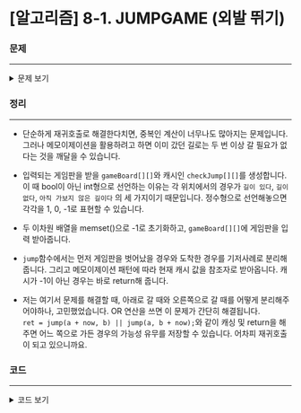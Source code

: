 # [알고리즘] 8-1. JUMPGAME (외발 뛰기)

### 문제
___

<details>
<summary>문제 보기</summary>

[Algospot Link : JUMPGAME](https://algospot.com/judge/problem/read/JUMPGAME)  

**문제**  

![외발 뛰기](http://algospot.com/media/judge-attachments/3a3560eb4194bc927e325514b88468df/jumpgame.png)  

땅따먹기를 하다 질린 재하와 영훈이는 땅따먹기의 변종인 새로운 게임을 하기로 했습니다. 이 게임은 그림과 같이 n*n 크기의 격자에 각 1부터 9 사이의 정수를 쓴 상태로 시작합니다. 각 차례인 사람은 맨 왼쪽 윗 칸에서 시작해 외발로 뛰어서 오른쪽 아래 칸으로 내려가야 합니다. 이 때 각 칸에 적혀 있는 숫자만큼 오른쪽이나 아래 칸으로 움직일 수 있으며, 중간에 게임판 밖으로 벗어나면 안 됩니다.  

균형을 잃어서 다른 발로 서거나 넘어져도 게임에서 집니다만, 재하와 영훈이는 젊고 활기차기 때문에 외발로 뛰어다니는 것은 아무것도 아닙니다. 다만 걱정되는 것은 주어진 게임판에 시작점에서 끝점으로 가는 방법이 존재하지 않을 수도 있다는 것입니다. 예를 들어 그림 (a)의 게임판에서는 사각형으로 표시된 칸들을 통해 끝에 도달할 수 있지만, 숫자가 하나 바뀐 그림 (b)에서는 그럴 수가 없습니다.  

게임판이 주어질 때 왼쪽 위의 시작점에서 오른쪽 아래의 시작점에 도달할 수 있는 방법이 있는지 확인하는 프로그램을 작성하세요.  

**입력**  

입력의 첫 줄에는 테스트 케이스의 수 `C(C <= 50)`가 주어집니다. 각 테스트 케이스의 첫 줄에는 격자의 크기 `n(2 <= n <= 100)`이 주어지고, 그 후 n줄에 각 n개의 숫자로 왼쪽 위부터 각 칸에 쓰인 숫자들이 주어집니다. 오른쪽 아래 있는 끝 점 위치에는 0이 주어집니다.  

**출력**  

각 테스트 케이스마다 한 줄로, 시작점에서 끝 점으로 도달할 수 있을 경우 `"YES"`를, 아닐 경우 `"NO"`를 출력합니다. (따옴표 제외)  

**예제 입력**  
```
2
7
2 5 1 6 1 4 1
6 1 1 2 2 9 3
7 2 3 2 1 3 1
1 1 3 1 7 1 2
4 1 2 3 4 1 2
3 3 1 2 3 4 1
1 5 2 9 4 7 0
7
2 5 1 6 1 4 1
6 1 1 2 2 9 3
7 2 3 2 1 3 1
1 1 3 1 7 1 2
4 1 2 3 4 1 3
3 3 1 2 3 4 1
1 5 2 9 4 7 0 
```

**예제 출력**  
```
YES
NO
```
</details>

### 정리
___
* 단순하게 재귀호출로 해결한다치면, 중복인 계산이 너무나도 많아지는 문제입니다. 그러나 메모이제이션을 활용하려고 하면 이미 갔던 길로는 두 번 이상 갈 필요가 없다는 것을 깨달을 수 있습니다.  

* 입력되는 게임판을 받을 `gameBoard[][]`와 캐시인 `checkJump[][]`를 생성합니다. 이 때 bool이 아닌 int형으로 선언하는 이유는 각 위치에서의 경우가 `길이 있다`, `길이 없다`, `아직 가보지 않은 길이다` 의 세 가지이기 때문입니다. 정수형으로 선언해놓으면 각각을 1, 0, -1로 표현할 수 있습니다.  

* 두 이차원 배열을 memset()으로 -1로 초기화하고, `gameBoard[][]`에 게임판을 입력 받아줍니다.  

* `jump`함수에서는 먼저 게임판을 벗어났을 경우와 도착한 경우를 기저사례로 분리해줍니다. 그리고 메모이제이션 패턴에 따라 현재 캐시 값을 참조자로 받아옵니다. 캐시가 -1이 아닌 경우는 바로 return해 줍니다.  

* 저는 여기서 문제를 해결할 때, 아래로 갈 때와 오른쪽으로 갈 때를 어떻게 분리해주어야하나, 고민했었습니다. OR 연산을 쓰면 이 문제가 간단히 해결됩니다.  
`ret = jump(a + now, b) || jump(a, b + now);`와 같이 캐싱 및 return을 해주면 어느 쪽으로 가든 경우의 가능성 유무를 저장할 수 있습니다. 어차피 재귀호출이 되고 있으니까요. 

### 코드
___

<details>
<summary>코드 보기</summary>

[Github Link](https://github.com/wbluke/Algorithm_PS/blob/master/CH08/CH08/JUMPGAME.cpp)

```cpp
/* FENCE.cpp */
#include<iostream>
#include<cstring>
using namespace std;

int checkJump[100][100];
int gameBoard[100][100];
int N;

int jump(int a, int b) {
	int now = gameBoard[a][b];

	//base case : if we jump out of the game board 
	if (a >= N || b >= N) return 0;

	//base case : if we arrive at 0
	if (now == 0) return 1;

	int &ret = checkJump[a][b];
	if (ret != -1) return ret;
	
	ret = jump(a + now, b) || jump(a, b + now);
	return ret;
}

int main(void) {

	int num;
	cin >> num;

	for (int a = 0; a < num; a++) {

		cin >> N;
		//initialize checkJump, gameBoard
		memset(checkJump, -1, sizeof(checkJump));
		memset(gameBoard, -1, sizeof(gameBoard));
		for (int i = 0; i < N; i++) {
			for (int j = 0; j < N; j++) {
				cin >> gameBoard[i][j];
			}
		}

		if (jump(0, 0)) {
			cout << "YES" << endl;
		}
		else {
			cout << "NO" << endl;
		}

	}
	return 0;
}
```
